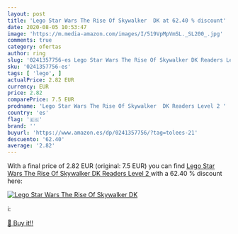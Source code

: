 ```yaml
---
layout: post
title: 'Lego Star Wars The Rise Of Skywalker  DK at 62.40 % discount'
date: 2020-08-05 10:53:47
image: 'https://m.media-amazon.com/images/I/519VpMpVmSL._SL200_.jpg'
comments: true
category: ofertas
author: ring
slug: '0241357756-es Lego Star Wars The Rise Of Skywalker DK Readers Level 2'
sku: '0241357756-es'
tags: [ 'lego', ]
actualPrice: 2.82 EUR
currency: EUR
price: 2.82
comparePrice: 7.5 EUR
prodname: 'Lego Star Wars The Rise Of Skywalker  DK Readers Level 2 '
country: 'es'
flag: '🇪🇸'
brand: ''
buyurl: 'https://www.amazon.es/dp/0241357756/?tag=tolees-21'
descuento: '62.40'
average: '2.82'
---
```


With a final price of 2.82 EUR (original: 7.5 EUR) you can find [Lego Star Wars The Rise Of Skywalker  DK Readers Level 2 ](https://www.amazon.es/dp/0241357756/?tag=tolees-21) with a  62.40 % discount here:

[![Lego Star Wars The Rise Of Skywalker  DK](https://m.media-amazon.com/images/I/519VpMpVmSL._SL200_.jpg)](https://www.amazon.es/dp/0241357756/?tag=tolees-21)

ℹ️:


[🛒 Buy it!!](https://www.amazon.es/dp/0241357756/?tag=tolees-21)
